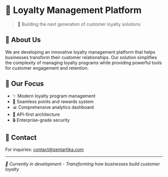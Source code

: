 # 🎯 Loyalty Management Platform

> 🚀 Building the next generation of customer loyalty solutions

## 💫 About Us

We are developing an innovative loyalty management platform that helps businesses transform their customer relationships. Our solution simplifies the complexity of managing loyalty programs while providing powerful tools for customer engagement and retention.

## 🎁 Our Focus

- ✨ Modern loyalty program management
- 💎 Seamless points and rewards system
- 📊 Comprehensive analytics dashboard
- 🔌 API-first architecture
- 🔒 Enterprise-grade security

## 📧 Contact

For inquiries: contact@zentartika.com

---

*🌟 Currently in development - Transforming how businesses build customer loyalty*
